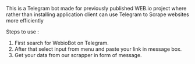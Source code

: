 This is a Telegram bot made for previously published WEB.io project where rather than installing application client can use Telegram to Scrape websites more efficiently 

Steps to use :
1. First search for WebioBot on Telegram.
2. After that select input from menu and paste your link in message box.
3. Get your data from our scrapper in form of message.
